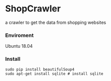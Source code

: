 # ShopCrawler

a crawler to get the data from shopping websites

### Enviroment 
Ubuntu 18.04
### Install 
```
sudo pip install beautifulSoup4
sudo apt-get install sqlite # install sqlite
```
